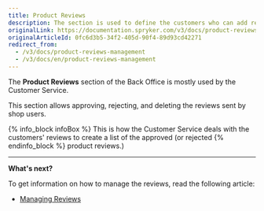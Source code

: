 ```yaml
---
title: Product Reviews
description: The section is used to define the customers who can add reviews and ratings to products, as well as
originalLink: https://documentation.spryker.com/v3/docs/product-reviews-management
originalArticleId: 0fc6d3b5-34f2-405d-90f4-89d93cd42271
redirect_from:
  - /v3/docs/product-reviews-management
  - /v3/docs/en/product-reviews-management
---
```


The **Product Reviews** section of the Back Office is mostly used by the Customer Service. 

This section allows approving, rejecting, and deleting the reviews sent by shop users. 

{% info_block infoBox %}
This is how the Customer Service deals with the customers' reviews to create a list of the approved (or rejected
{% endinfo_block %} product reviews.)

------

**What's next?**

To get information on how to manage the reviews, read the following article:

* [Managing Reviews](/docs/scos/user/user-guides/201907.0/back-office-user-guide/products/product-reviews/managing-product-reviews.html)
